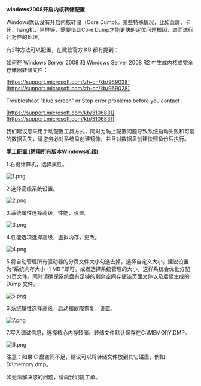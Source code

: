 **windows2008开启内核转储配置**

Windows默认没有开启内核转储（Core Dump）。某些特殊情况，比如蓝屏、卡死、hang机、黑屏等，需要借助Core Dump才能更快的定位问题根因，进而进行针对性的处理。

有2种方法可以配置，在微软官方 KB 都有提到：

如何在 Windows Server 2008 和 Windows Server 2008 R2 中生成内核或完全存储器转储文件：

[https://support.microsoft.com/zh-cn/kb/969028](https://support.microsoft.com/zh-cn/kb/969028)

Troubleshoot “blue screen” or Stop error problems before you contact：

[https://support.microsoft.com/kb/3106831](https://support.microsoft.com/kb/3106831)

我们建议您采用手动配置工具方式，同时为防止配置问题导致系统启动失败和可能的数据丢失，请您务必对系统盘创建镜像，并且对数据盘创建快照备份后执行。

**手工配置 (适用所有版本Windows机器)**

1.右键计算机，选择属性。

![1.png](https://img1.jcloudcs.com/cms/421a6ee5-065d-4b12-be12-4dfd5d709fe020170816111502.png)

2.选择高级系统设置。

![2.png](https://img1.jcloudcs.com/cms/fce7e6b1-82d7-4407-9173-61b1601c263120170816111618.png)

3.系统属性选择高级，性能，设置。

![3.png](https://img1.jcloudcs.com/cms/c741539b-b416-466c-a218-ba3cd19c11c420170816111815.png)

4.性能选项选择高级，虚拟内存，更改。

![4.png](https://img1.jcloudcs.com/cms/632dc979-919e-44c0-ac7a-2f3e62e3cdc920170816111915.png)

5.将自动管理所有驱动器的分页文件大小勾选去掉，选择自定义大小。建议设置为“系统内存大小+1 MB ”即可。或者选择系统管理的大小，这样系统会优化分配分页文件。同时请确保系统盘有足够的剩余空间存储该页面文件以及后续生成的 Dump 文件。

![5.png](https://img1.jcloudcs.com/cms/77ae5c1f-5e1d-4f70-8348-880f884dffd320170816112447.png)

6.系统属性选择高级，启动和故障恢复，设置。

![7.png](https://img1.jcloudcs.com/cms/7a4d4f6f-c644-4f91-8138-35989a9e3ff420170816113613.png)

7.写入调试信息，选择核心内存转储。转储文件默认保存在C:\MEMORY.DMP。

![6.png](https://img1.jcloudcs.com/cms/a0c24b3f-51eb-456b-b9ff-90a39509f58e20170816113909.png)

注意：如果 C 盘空间不足，建议可以将转储文件放到其它磁盘，例如 D:\memory.dmp。

如无法解决您的问题，请向我们提工单。